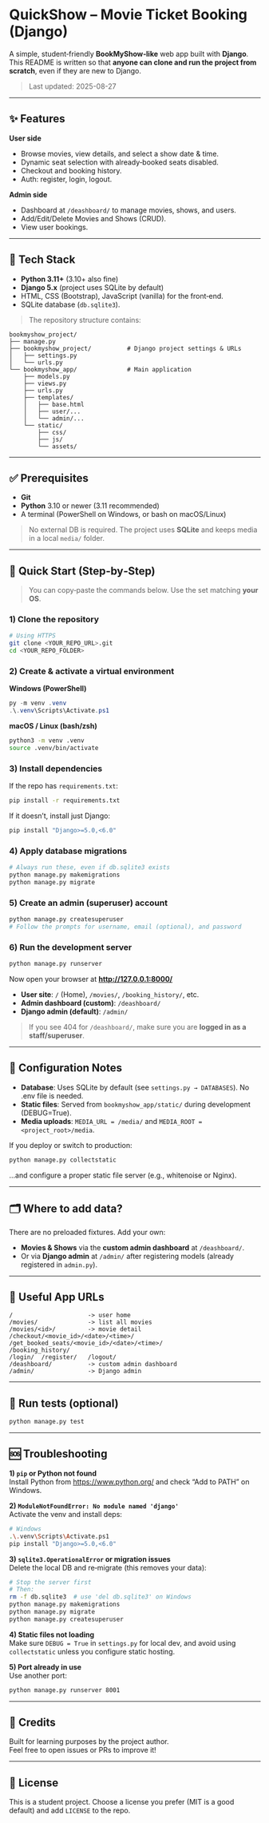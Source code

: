 # QuickShow – Movie Ticket Booking (Django)

A simple, student‑friendly **BookMyShow‑like** web app built with **Django**.  
This README is written so that **anyone can clone and run the project from scratch**, even if they are new to Django.

> Last updated: 2025-08-27

---

## ✨ Features

**User side**
- Browse movies, view details, and select a show date & time.
- Dynamic seat selection with already‑booked seats disabled.
- Checkout and booking history.
- Auth: register, login, logout.

**Admin side**
- Dashboard at `/deashboard/` to manage movies, shows, and users.
- Add/Edit/Delete Movies and Shows (CRUD).
- View user bookings.

---

## 🧰 Tech Stack

- **Python 3.11+** (3.10+ also fine)
- **Django 5.x** (project uses SQLite by default)
- HTML, CSS (Bootstrap), JavaScript (vanilla) for the front‑end.
- SQLite database (`db.sqlite3`).

> The repository structure contains:
```
bookmyshow_project/
├── manage.py
├── bookmyshow_project/          # Django project settings & URLs
│   ├── settings.py
│   └── urls.py
└── bookmyshow_app/              # Main application
    ├── models.py
    ├── views.py
    ├── urls.py
    ├── templates/
    │   ├── base.html
    │   ├── user/...
    │   └── admin/...
    └── static/
        ├── css/
        ├── js/
        └── assets/
```

---

## ✅ Prerequisites

- **Git**
- **Python** 3.10 or newer (3.11 recommended)
- A terminal (PowerShell on Windows, or bash on macOS/Linux)

> No external DB is required. The project uses **SQLite** and keeps media in a local `media/` folder.

---

## 🚀 Quick Start (Step‑by‑Step)

> You can copy‑paste the commands below. Use the set matching **your OS**.

### 1) Clone the repository
```bash
# Using HTTPS
git clone <YOUR_REPO_URL>.git
cd <YOUR_REPO_FOLDER>
```

### 2) Create & activate a virtual environment

**Windows (PowerShell)**
```powershell
py -m venv .venv
.\.venv\Scripts\Activate.ps1
```

**macOS / Linux (bash/zsh)**
```bash
python3 -m venv .venv
source .venv/bin/activate
```

### 3) Install dependencies

If the repo has `requirements.txt`:
```bash
pip install -r requirements.txt
```

If it doesn’t, install just Django:
```bash
pip install "Django>=5.0,<6.0"
```

### 4) Apply database migrations
```bash
# Always run these, even if db.sqlite3 exists
python manage.py makemigrations
python manage.py migrate
```

### 5) Create an admin (superuser) account
```bash
python manage.py createsuperuser
# Follow the prompts for username, email (optional), and password
```

### 6) Run the development server
```bash
python manage.py runserver
```
Now open your browser at **http://127.0.0.1:8000/**

- **User site**: `/` (Home), `/movies/`, `/booking_history/`, etc.
- **Admin dashboard (custom)**: `/deashboard/`  
- **Django admin (default)**: `/admin/`

> If you see 404 for `/deashboard/`, make sure you are **logged in as a staff/superuser**.

---

## 🔧 Configuration Notes

- **Database**: Uses SQLite by default (see `settings.py → DATABASES`). No .env file is needed.
- **Static files**: Served from `bookmyshow_app/static/` during development (DEBUG=True).
- **Media uploads**: `MEDIA_URL = /media/` and `MEDIA_ROOT = <project_root>/media`.

If you deploy or switch to production:
```bash
python manage.py collectstatic
```
…and configure a proper static file server (e.g., whitenoise or Nginx).

---

## 🗂️ Where to add data?

There are no preloaded fixtures. Add your own:
- **Movies & Shows** via the **custom admin dashboard** at `/deashboard/`.
- Or via **Django admin** at `/admin/` after registering models (already registered in `admin.py`).

---

## 🧭 Useful App URLs

```
/                     -> user home
/movies/              -> list all movies
/movies/<id>/         -> movie detail
/checkout/<movie_id>/<date>/<time>/
/get_booked_seats/<movie_id>/<date>/<time>/
/booking_history/
/login/  /register/   /logout/
/deashboard/          -> custom admin dashboard
/admin/               -> Django admin
```

---

## 🧪 Run tests (optional)
```bash
python manage.py test
```

---

## 🆘 Troubleshooting

**1) `pip` or Python not found**  
Install Python from https://www.python.org/ and check “Add to PATH” on Windows.

**2) `ModuleNotFoundError: No module named 'django'`**  
Activate the venv and install deps:
```bash
# Windows
.\.venv\Scripts\Activate.ps1
pip install "Django>=5.0,<6.0"
```

**3) `sqlite3.OperationalError` or migration issues**  
Delete the local DB and re‑migrate (this removes your data):
```bash
# Stop the server first
# Then:
rm -f db.sqlite3  # use 'del db.sqlite3' on Windows
python manage.py makemigrations
python manage.py migrate
python manage.py createsuperuser
```

**4) Static files not loading**  
Make sure `DEBUG = True` in `settings.py` for local dev, and avoid using `collectstatic` unless you configure static hosting.

**5) Port already in use**  
Use another port:
```bash
python manage.py runserver 8001
```

---

## 🙌 Credits

Built for learning purposes by the project author.  
Feel free to open issues or PRs to improve it!

---

## 📄 License

This is a student project. Choose a license you prefer (MIT is a good default) and add `LICENSE` to the repo.
